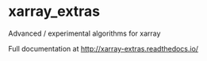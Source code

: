 xarray_extras
=============
Advanced / experimental algorithms for xarray

Full documentation at http://xarray-extras.readthedocs.io/
